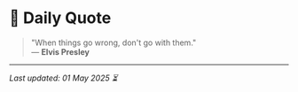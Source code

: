 # 📜 Daily Quote

> "When things go wrong, don't go with them."  
> — **Elvis Presley**

---

_Last updated: 01 May 2025 ⏳_

